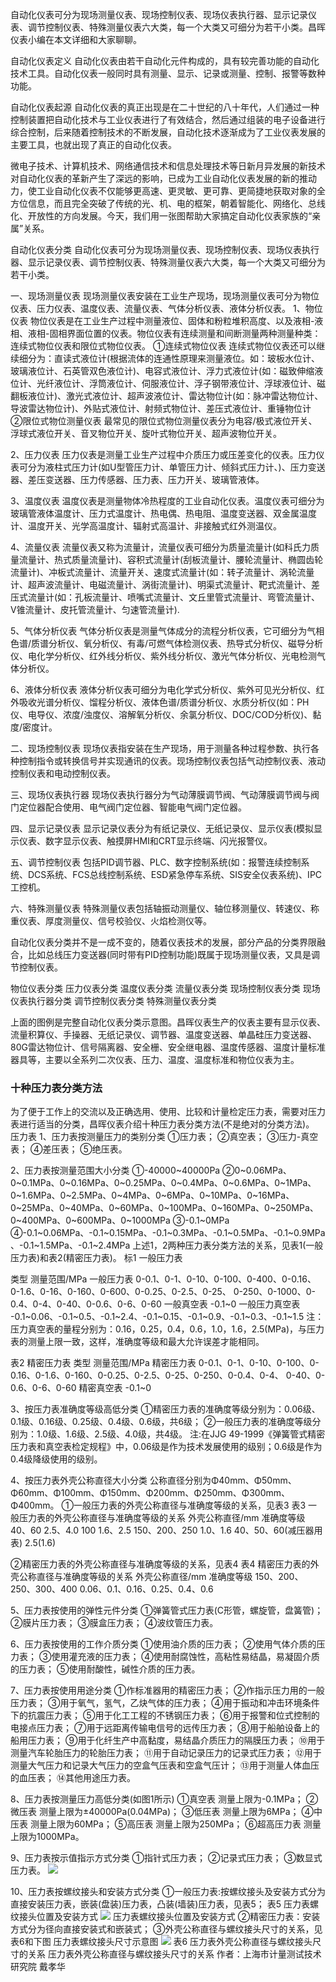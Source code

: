 自动化仪表可分为现场测量仪表、现场控制仪表、现场仪表执行器、显示记录仪表、调节控制仪表、特殊测量仪表六大类，每一个大类又可细分为若干小类。昌晖仪表小编在本文详细和大家聊聊。

自动化仪表定义
自动化仪表由若干自动化元件构成的，具有较完善功能的自动化技术工具。自动化仪表一般同时具有测量、显示、记录或测量、控制、报警等数种功能。

自动化仪表起源
自动化仪表的真正出现是在二十世纪的八十年代，人们通过一种控制装置把自动化技术与工业仪表进行了有效结合，然后通过组装的电子设备进行综合控制，后来随着控制技术的不断发展，自动化技术逐渐成为了工业仪表发展的主要工具，也就出现了真正的自动化仪表。

微电子技术、计算机技术、网络通信技术和信息处理技术等日新月异发展的新技术对自动化仪表的革新产生了深远的影响，已成为工业自动化仪表发展的新的推动力，使工业自动化仪表不仅能够更高速、更灵敏、更可靠、更简捷地获取对象的全方位信息，而且完全突破了传统的光、机、电的框架，朝着智能化、网络化、总线化、开放性的方向发展。今天，我们用一张图帮助大家搞定自动化仪表家族的“亲属”关系。

自动化仪表分类
自动化仪表可分为现场测量仪表、现场控制仪表、现场仪表执行器、显示记录仪表、调节控制仪表、特殊测量仪表六大类，每一个大类又可细分为若干小类。

一、现场测量仪表
现场测量仪表安装在工业生产现场，现场测量仪表可分为物位仪表、压力仪表、温度仪表、流量仪表、气体分析仪表、液体分析仪表。
1、物位仪表
物位仪表是在工业生产过程中测量液位、固体和粉粒堆积高度、以及液相-液相、液相-固相界面位置的仪表。物位仪表有连续测量和间断测量两种测量种类：连续式物位仪表和限位式物位仪表。
①连续式物位仪表
连续式物位仪表还可以继续细分为：直读式液位计(根据流体的连通性原理来测量液位。如：玻板水位计、玻璃液位计、石英管双色液位计)、电容式液位计、浮力式液位计(如：磁致伸缩液位计、光纤液位计、浮筒液位计、伺服液位计、浮子钢带液位计、浮球液位计、磁翻板液位计)、激光式液位计、超声波液位计、雷达物位计(如：脉冲雷达物位计、导波雷达物位计)、外贴式液位计、射频式物位计、差压式液位计、重锤物位计
②限位式物位测量仪表
最常见的限位式物位测量仪表分为电容/极式液位开关、浮球式液位开关、音叉物位开关、旋叶式物位开关、超声波物位开关。

2、压力仪表
压力仪表是测量工业生产过程中介质压力或压差变化的仪表。压力仪表可分为液柱式压力计(如U型管压力计、单管压力计、倾斜式压力计、)、压力变送器、差压变送器、压力传感器、压力表、压力开关、玻璃管液体。

3、温度仪表
温度仪表是测量物体冷热程度的工业自动化仪表。温度仪表可细分为玻璃管液体温度计、压力式温度计、热电偶、热电阻、温度变送器、双金属温度计、温度开关、光学高温度计、辐射式高温计、非接触式红外测温仪。

4、流量仪表
流量仪表又称为流量计，流量仪表可细分为质量流量计(如科氏力质量流量计、热式质量流量计)、容积式流量计(刮板流量计、腰轮流量计、椭圆齿轮流量计)、冲板式流量计、流量开关、速度式流量计(如：转子流量计、涡轮流量计、超声波流量计、电磁流量计、涡街流量计)、明渠式流量计、靶式流量计、差压式流量计(如：孔板流量计、喷嘴式流量计、文丘里管式流量计、弯管流量计、V锥流量计、皮托管流量计、匀速管流量计).

5、气体分析仪表
气体分析仪表是测量气体成分的流程分析仪表，它可细分为气相色谱/质谱分析仪、氧分析仪、有毒/可燃气体检测仪表、热导式分析仪、磁导分析仪、电化学分析仪、红外线分析仪、紫外线分析仪、激光气体分析仪、光电检测气体分析仪。

6、液体分析仪表
液体分析仪表可细分为电化学式分析仪、紫外可见光分析仪、红外吸收光谱分析仪、馏程分析仪、液体色谱/质谱分析仪、水质分析仪(如：PH仪、电导仪、浓度/浊度仪、溶解氧分析仪、余氯分析仪、DOC/COD分析仪)、黏度/密度计。

二、现场控制仪表
现场仪表指安装在生产现场，用于测量各种过程参数、执行各种控制指令或转换信号并实现通讯的仪表。现场控制仪表包括气动控制仪表、液动控制仪表和电动控制仪表。

三、现场仪表执行器
现场仪表执行器分为气动薄膜调节阀、气动薄膜调节阀与阀门定位器配合使用、电气阀门定位器、智能电气阀门定位器。

四、显示记录仪表
显示记录仪表分为有纸记录仪、无纸记录仪、显示仪表(模拟显示仪表、数字显示仪表、触摸屏HMI和CRT显示终端、闪光报警仪。

五、调节控制仪表
包括PID调节器、PLC、数字控制系统(如：报警连续控制系统、DCS系统、FCS总线控制系统、ESD紧急停车系统、SIS安全仪表系统)、IPC工控机。

六、特殊测量仪表
特殊测量仪表包括轴振动测量仪、轴位移测量仪、转速仪、称重仪表、厚度测量仪、信号校验仪、火焰检测仪等。

自动化仪表分类并不是一成不变的，随着仪表技术的发展，部分产品的分类界限融合，比如总线压力变送器(同时带有PID控制功能)既属于现场测量仪表，又具是调节控制仪表。

物位仪表分类
压力仪表分类
温度仪表分类
流量仪表分类
现场控制仪表分类
现场仪表执行器分类
调节控制仪表分类
特殊测量仪表分类

上面的图例是完整自动化仪表分类示意图。昌晖仪表生产的仪表主要有显示仪表、流量积算仪、手操器、无纸记录仪、调节器、温度变送器、单晶硅压力变送器、80G雷达物位计、信号隔离器、安全栅、安全继电器、温度传感器、温度计量标准器具等，主要以全系列二次仪表、压力、温度、温度标准和物位仪表为主。



### 十种压力表分类方法
为了便于工作上的交流以及正确选用、使用、比较和计量检定压力表，需要对压力表进行适当的分类，昌晖仪表介绍十种压力表分类方法(不是绝对的分类方法)。
压力表
1、压力表按测量压力的类别分类
①压力表；
②真空表；
③压力-真空表；
④差压表；
⑤绝压表。

2、压力表按测量范围大小分类
①-40000~40000Pa
②0~0.06MPa、0~0.1MPa、0~0.16MPa、0~0.25MPa、0~0.4MPa、0~0.6MPa、0~1MPa、0~1.6MPa、0~2.5MPa、0~4MPa、0~6MPa、0~10MPa、0~16MPa、0~25MPa、0~40MPa、0~60MPa、0~100MPa、0~160MPa、0~250MPa、0~400MPa、0~600MPa、0~1000MPa
③-0.1~0MPa
④-0.1~0.06MPa、-0.1~0.15MPa、-0.1~0.3MPa、-0.1~0.5MPa、-0.1~0.9MPa、-0.1~1.5MPa、-0.1~2.4MPa
上述1，2两种压力表分类方法的关系，见表1(一般压力表)和表2(精密压力表)。
标1  一般压力表

类型                     测量范围/MPa
一般压力表           0-0.1、0-1、0-10、0-100、0-400、0-0.16、0-1.6、0-16、0-160、0-600、0-0.25、0-2.5、0-25、
                            0-250、0-1000、0-0.4、0-4、0-40、0-0.6、0-6、0-60
一般真空表           -0.1~0
一般压力真空表    -0.1~0.06、-0.1~0.5、-0.1~2.4、-0.1~0.15、-0.1~0.9、-0.1~0.3、-0.1~1.5
注：压力真空表的量程分别为：0.16，0.25，0.4，0.6，1.0，1.6，2.5(MPa)，与压力表的测量上限一致，这样，准确度等级和最大允许误差才能相同。

表2  精密压力表
类型                       测量范围/MPa
精密压力表             0-0.1、0-1、0-10、0-100、0-0.16、0-1.6、0-160、0-0.25、0-2.5、0-25、0-250、0-0.4、0-4、
                              0-40、0-0.6、0-6、0-60
精密真空表             -0.1~0

3、按压力表准确度等级高低分类
①精密压力表的准确度等级分别为：0.06级、0.1级、0.16级、0.25级、0.4级、0.6级，共6级；
②一般压力表的准确度等级分别为：1.0级、1.6级、2.5级、4.0级，共4级。
注:在JJG 49-1999《弹簧管式精密压力表和真空表检定规程》中，0.06级是作为技术发展使用的级别；0.6级是作为0.4级降级使用的级别。

4、按压力表外壳公称直径大小分类
公称直径分别为Φ40mm、Φ50mm、Φ60mm、Φ100mm、Φ150mm、Φ200mm、Φ250mm、Φ300mm、Φ400mm。
①一般压力表的外壳公称直径与准确度等级的关系，见表3
表3  一般压力表的外壳公称直径与准确度等级的关系
外壳公称直径/mm                        准确度等级
40、60                                         2.5、4.0
100                                              1.6、2.5
150、200、250                           1.0、1.6
40、50、60(减压器用表)              2.5(1.6)

②精密压力表的外壳公称直径与准确度等级的关系，见表4
表4   精密压力表的外壳公称直径与准确度等级的关系
外壳公称直径/mm                       准确度等级
150、200、250、300、400        0.06、0.1、0.16、0.25、0.4、0.6

5、压力表按使用的弹性元件分类
①弹簧管式压力表(C形管，螺旋管，盘簧管)；
②膜片压力表；
③膜盒压力表；
④波纹管压力表。

6、压力表按使用的工作介质分类
①使用油介质的压力表；
②使用气体介质的压力表；
③使用灌充液的压力表；
④使用耐腐蚀性，高粘性易结晶，易凝固介质的压力表；
⑤使用耐酸性，碱性介质的压力表。

7、压力表按使用用途分类
①作标准器用的精密压力表；
②作指示压力用的一般压力表；
③用于氧气，氢气，乙炔气体的压力表；
④用于振动和冲击环境条件下的抗震压力表；
⑤用于化工工程的不锈钢压力表；
⑥用于报警和位式控制的电接点压力表；
⑦用于远距离传输电信号的远传压力表；
⑧用于船舶设备上的船用压力表；
⑨用于化纤生产中高黏度，易结晶介质压力的隔膜压力表；
⑩用于测量汽车轮胎压力的轮胎压力表；
⑪用于自动记录压力的记录式压力表；
⑫用于测量大气压力和记录大气压力的空盒气压表和空盒气压计；
⑬用于测量人体血压的血压表；
⑭其他用途压力表。

8、压力表按测量压力高低分类(如图1所示)
①真空表 测量上限为-0.1MPa；
②微压表 测量上限为±40000Pa(0.04MPa)； 
③低压表 测量上限为6MPa；
④中压表 测量上限为60MPa；
⑤高压表 测量上限为250MPa；
⑥超高压力表 测量上限为1000MPa。

9、压力表按示值指示方式分类
①指针式压力表；
②记录式压力表；
③数显式压力表。
![](./resources/11.png)

10、压力表按螺纹接头和安装方式分类
①一般压力表:按螺纹接头及安装方式分为直接安装压力表，嵌装(盘装)压力表，凸装(墙装)压力表，见表5；
表5    压力表螺纹接头位置及安装方式
![](./resources/22.png)
压力表螺纹接头位置及安装方式
②精密压力表：安装方式分为径向直接安装式和嵌装式；
③外壳公称直径与螺纹接头尺寸的关系，见表6和下图
压力表螺纹接头尺寸示意图
![](./resources/33.png)
表6    压力表外壳公称直径与螺纹接头尺寸的关系
压力表外壳公称直径与螺纹接头尺寸的关系
作者：上海市计量测试技术研究院  戴孝华